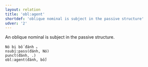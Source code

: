 ```yaml
---
layout: relation
title: 'obl:agent'
shortdef: 'oblique nominal is subject in the passive structure'
udver: '2'
---
```


An oblique nominal is subject in the passive structure.

~~~ sdparse
Nó bị bố đánh 。
nsubj:pass(đánh, Nó)
punct(đánh, .)
obl:agent(đánh, bố)
~~~

<!-- Interlanguage links updated Po 11. listopadu 2024, 20:11:16 CET -->
